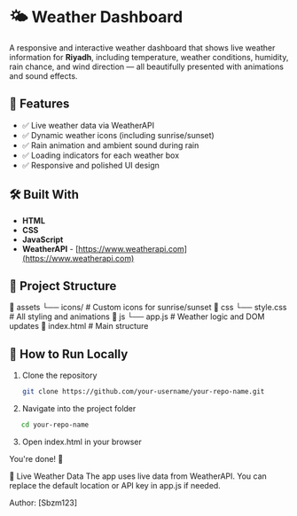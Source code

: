 # 🌤️ Weather Dashboard

A responsive and interactive weather dashboard that shows live weather information for **Riyadh**, including temperature, weather conditions, humidity, rain chance, and wind direction — all beautifully presented with animations and sound effects.

## 📸 Features

- ✅ Live weather data via WeatherAPI
- ✅ Dynamic weather icons (including sunrise/sunset)
- ✅ Rain animation and ambient sound during rain
- ✅ Loading indicators for each weather box
- ✅ Responsive and polished UI design

## 🛠️ Built With

- **HTML**
- **CSS**
- **JavaScript**
- **WeatherAPI** - [https://www.weatherapi.com](https://www.weatherapi.com)

## 📂 Project Structure

📁 assets
└── icons/ # Custom icons for sunrise/sunset
📁 css
└── style.css # All styling and animations
📁 js
└── app.js # Weather logic and DOM updates
📄 index.html # Main structure  


## 🚀 How to Run Locally

1. Clone the repository  
   ```bash
   git clone https://github.com/your-username/your-repo-name.git
   ```
2. Navigate into the project folder
 ```bash
    cd your-repo-name
```
3. Open index.html in your browser

You're done! 🎉

📡 Live Weather Data
The app uses live data from WeatherAPI. You can replace the default location or API key in app.js if needed.

Author: [Sbzm123]